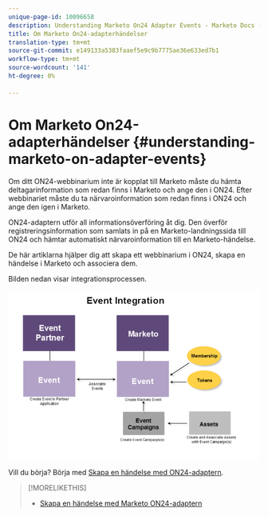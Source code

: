 ```yaml
---
unique-page-id: 10096658
description: Understanding Marketo On24 Adapter Events - Marketo Docs - produktdokumentation
title: Om Marketo On24-adapterhändelser
translation-type: tm+mt
source-git-commit: e149133a5383faaef5e9c9b7775ae36e633ed7b1
workflow-type: tm+mt
source-wordcount: '141'
ht-degree: 0%

---
```



# Om Marketo On24-adapterhändelser {#understanding-marketo-on-adapter-events}

Om ditt ON24-webbinarium inte är kopplat till Marketo måste du hämta deltagarinformation som redan finns i Marketo och ange den i ON24. Efter webbinariet måste du ta närvaroinformation som redan finns i ON24 och ange den igen i Marketo.

ON24-adaptern utför all informationsöverföring åt dig. Den överför registreringsinformation som samlats in på en Marketo-landningssida till ON24 och hämtar automatiskt närvaroinformation till en Marketo-händelse.

De här artiklarna hjälper dig att skapa ett webbinarium i ON24, skapa en händelse i Marketo och associera dem.

Bilden nedan visar integrationsprocessen.

![](assets/image2015-12-16-11-3a26-3a29.png)

Vill du börja? Börja med [Skapa en händelse med ON24-adaptern](../../../../../product-docs/demand-generation/events/create-an-event/create-an-event-with-the-marketo-on24-adapter.md).

>[!MORELIKETHIS]
>
>* [Skapa en händelse med Marketo ON24-adaptern](../../../../../product-docs/demand-generation/events/create-an-event/create-an-event-with-the-marketo-on24-adapter.md)

>



